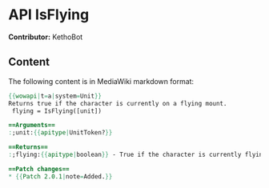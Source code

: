 # API IsFlying

**Contributor:** KethoBot

## Content

The following content is in MediaWiki markdown format:

```mediawiki
{{wowapi|t=a|system=Unit}}
Returns true if the character is currently on a flying mount.
 flying = IsFlying([unit])

==Arguments==
:;unit:{{apitype|UnitToken?}}

==Returns==
:;flying:{{apitype|boolean}} - True if the character is currently flying, false otherwise.

==Patch changes==
* {{Patch 2.0.1|note=Added.}}
```